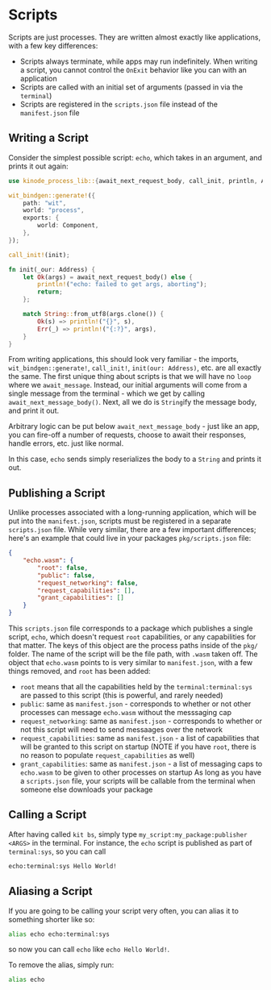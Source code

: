 # Scripts
Scripts are just processes.
They are written almost exactly like applications, with a few key differences:
- Scripts always terminate, while apps may run indefinitely.
When writing a script, you cannot control the `OnExit` behavior like you can with an application
- Scripts are called with an initial set of arguments (passed in via the `terminal`)
- Scripts are registered in the `scripts.json` file instead of the `manifest.json` file

## Writing a Script
Consider the simplest possible script: `echo`, which takes in an argument, and prints it out again:
```rust
use kinode_process_lib::{await_next_request_body, call_init, println, Address, Response};

wit_bindgen::generate!({
    path: "wit",
    world: "process",
    exports: {
        world: Component,
    },
});

call_init!(init);

fn init(_our: Address) {
    let Ok(args) = await_next_request_body() else {
        println!("echo: failed to get args, aborting");
        return;
    };

    match String::from_utf8(args.clone()) {
        Ok(s) => println!("{}", s),
        Err(_) => println!("{:?}", args),
    }
}
```
From writing applications, this should look very familiar - the imports, `wit_bindgen::generate!`, `call_init!`, `init(our: Address)`, etc. are all exactly the same.
The first unique thing about scripts is that we will have no `loop` where we `await_message`.
Instead, our initial arguments will come from a single message from the terminal - which we get by calling `await_next_message_body()`.
Next, all we do is `String`ify the message body, and print it out.

Arbitrary logic can be put below `await_next_message_body` - just like an app, you can fire-off a number of requests, choose to await their responses, handle errors, etc. just like normal.

In this case, `echo` sends simply reserializes the body to a `String` and prints it out.

## Publishing a Script
Unlike processes associated with a long-running application, which will be put into the `manifest.json`, scripts must be registered in a separate `scripts.json` file.
While very similar, there are a few important differences; here's an example that could live in your packages `pkg/scripts.json` file:
```json
{
    "echo.wasm": {
        "root": false,
        "public": false,
        "request_networking": false,
        "request_capabilities": [],
        "grant_capabilities": []
    }
}
```
This `scripts.json` file corresponds to a package which publishes a single script, `echo`, which doesn't request `root` capabilities, or any capabilities for that matter.
The keys of this object are the process paths inside of the `pkg/` folder.
The name of the script will be the file path, with `.wasm` taken off.
The object that `echo.wasm` points to is very similar to `manifest.json`, with a few things removed, and `root` has been added:
- `root` means that all the capabilities held by the `terminal:terminal:sys` are passed to this script (this is powerful, and rarely needed)
- `public`: same as `manifest.json` - corresponds to whether or not other processes can message `echo.wasm` without the messsaging cap
- `request_networking`: same as `manifest.json` - corresponds to whether or not this script will need to send messaages over the network
- `request_capabilities`: same as `manifest.json` - a list of capabilities that will be granted to this script on startup (NOTE if you have `root`, there is no reason to populate `request_capabilities` as well)
- `grant_capabilities`: same as `manifest.json` - a list of messaging caps to `echo.wasm` to be given to other processes on startup
As long as you have a `scripts.json` file, your scripts will be callable from the terminal when someone else downloads your package

## Calling a Script
After having called `kit bs`, simply type `my_script:my_package:publisher <ARGS>` in the terminal.
For instance, the `echo` script is published as part of `terminal:sys`, so you can call
```bash
echo:terminal:sys Hello World!
```

## Aliasing a Script
If you are going to be calling your script very often, you can alias it to something shorter like so:
```bash
alias echo echo:terminal:sys
```
so now you can call `echo` like `echo Hello World!`.

To remove the alias, simply run:
```bash
alias echo
```
